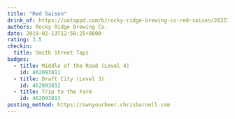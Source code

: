 ```yaml
---
title: "Red Saison"
drink_of: https://untappd.com/b/rocky-ridge-brewing-co-red-saison/2632353
authors: Rocky Ridge Brewing Co.
date: 2019-02-13T12:50:25+0000
rating: 3.5
checkin:
  title: Smith Street Taps
badges:
  - title: Middle of the Road (Level 4)
    id: 462093811
  - title: Draft City (Level 3)
    id: 462093812
  - title: Trip to the Farm
    id: 462093813
posting_method: https://ownyourbeer.chrisburnell.com
---
```

